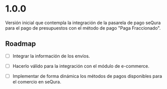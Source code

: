 # 1.0.0

Versión inicial que contempla la integración de la pasarela de pago seQura para el pago de presupuestos con el método de pago "Paga Fraccionado".

## Roadmap
- [ ] Integrar la información de los envíos.
- [ ] Hacerlo válido para la integración con el módulo de e-commerce.
- [ ] Implementar de forma dinámica los métodos de pagos disponibles para el comercio en seQura.



